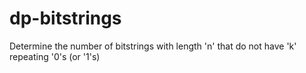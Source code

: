 # dp-bitstrings
Determine the number of bitstrings with length 'n' that do not have 'k' repeating '0's (or '1's)
